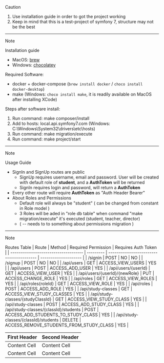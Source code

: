 > [!CAUTION]
> 1. Use installation guide in order to got the project working
> 2. Keep in mind that this is a test-project of symfony 7, structure may not be the best
------
> [!NOTE]
> Installation guide

* MacOS: [brew](https://brew.sh/)
* Windows: [chocolatey](https://chocolatey.org/install)

Required Software:
* docker + docker-compose (`brew install docker` / `choco install docker-desktop`)
* make (Windows: `choco install make`, it is readily available on MacOS after installing XCode)

Steps after software install:
1. Run command: make composer/install
2. Add to hosts: local.api.symfony7.com (Windows: C:\Windows\System32\drivers\etc\hosts)
3. Run command: make migration/execute
4. Run command: make project/start
------
> [!NOTE]
> Usage Guide
* SignIn and SignUp routes are public
    - SignUp requires username, email and password. User will be created with default role of **student**, and a **AuthToken** will be returned
    - SignIn requires login and password, will return a **AuthToken**
* Every other route will require **AuthToken** as "Auth Header Bearer"
* About Roles and Permissions
    - Default role will always be "student" ( can be changed from constant in Role model )
    - 3 Roles will be aded in "role db table" when command "make migration/execute" it's executed (student, teacher, director)
    - ( -- needs to to something about permissions migration )
------
> [!NOTE]
> Routes Table
| Route                                 | Method    | Required Permission                       | Requires Auth Token   |
| ------------------------------------- | --------- | ----------------------------------------- | --------------------- |
| /signin                               | POST      | NO                                        | NO                    |
| /signup                               | POST      | NO                                        | NO                    |
| /api/users                            | GET       | ACCESS_VIEW_USERS                         | YES                   |
| /api/users                            | POST      | ACCESS_ADD_USER                           | YES                   |
| /api/users/{userId}                   | GET       | ACCESS_VIEW_USER                          | YES                   |
| /api/users/{userId}/{newRole}         | PUT       | ACCESS_CHANGE_ROLE                        | YES                   |
| /api/roles                            | GET       | ACCESS_VIEW_ROLES                         | YES                   |
| /api/roles{roleId}                    | GET       | ACCESS_VIEW_ROLE                          | YES                   |
| /api/roles                            | POST      | ACCESS_ADD_ROLE                           | YES                   |
| /api/study-classes                    | GET       | ACCESS_VIEW_STUDY_CLASSES                 | YES                   |
| /api/study-classes/{studyClassId}     | GET       | ACCESS_VIEW_STUDY_CLASS                   | YES                   |
| /api/study-classes                    | POST      | ACCESS_ADD_STUDY_CLASS                    | YES                   |
| /api/study-classes/{classId}/students | POST      | ACCESS_ADD_STUDENTS_TO_STUDY_CLASS        | YES                   |
| /api/study-classes/{classId}/students | DELETE    | ACCESS_REMOVE_STUDENTS_FROM_STUDY_CLASS   | YES                   |

| First Header  | Second Header |
| ------------- | ------------- |
| Content Cell  | Content Cell  |
| Content Cell  | Content Cell  |